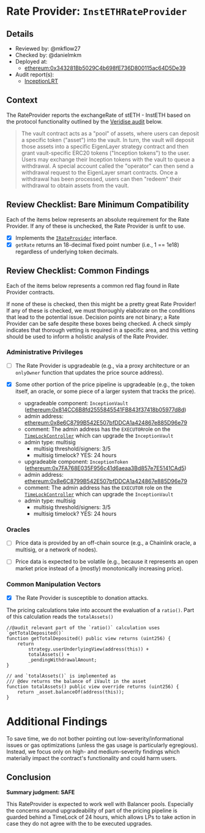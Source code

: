 # Rate Provider: `InstETHRateProvider`

## Details
- Reviewed by: @mkflow27
- Checked by: @danielmkm
- Deployed at:
    - [ethereum:0x343281Bb5029C4b698fE736D800115ac64D5De39](https://etherscan.io/address/0x343281bb5029c4b698fe736d800115ac64d5de39#code)
- Audit report(s):
    - [InceptionLRT](https://docs.inceptionlrt.com/security/audit-reports)

  

## Context
The RateProvider reports the exchangeRate of stETH - InstETH based on the protocol functionality outlined by the [Veridise audit](https://549839982-files.gitbook.io/~/files/v0/b/gitbook-x-prod.appspot.com/o/spaces%2FH5cQR703CA1JD1dlB1kD%2Fuploads%2Fnb7LLR0qt6qsNbvhex8f%2Fveridise-inceptionlrt-12-jan-2024.pdf?alt=media&token=d08d44bc-6bc6-409a-886b-294599a96e12) below.

> The vault
contract acts as a "pool" of assets, where users can deposit a specific token ("asset") into the vault.
In turn, the vault will deposit those assets into a specific EigenLayer strategy contract and then
grant vault-specific ERC20 tokens ("Inception tokens") to the user. Users may exchange their
Inception tokens with the vault to queue a withdrawal. A special account called the "operator"
can then send a withdrawal request to the EigenLayer smart contracts. Once a withdrawal has
been processed, users can then "redeem" their withdrawal to obtain assets from the vault.

## Review Checklist: Bare Minimum Compatibility
Each of the items below represents an absolute requirement for the Rate Provider. If any of these is unchecked, the Rate Provider is unfit to use.

- [x] Implements the [`IRateProvider`](https://github.com/balancer/balancer-v2-monorepo/blob/bc3b3fee6e13e01d2efe610ed8118fdb74dfc1f2/pkg/interfaces/contracts/pool-utils/IRateProvider.sol) interface.
- [x] `getRate` returns an 18-decimal fixed point number (i.e., 1 == 1e18) regardless of underlying token decimals.

## Review Checklist: Common Findings
Each of the items below represents a common red flag found in Rate Provider contracts.

If none of these is checked, then this might be a pretty great Rate Provider! If any of these is checked, we must thoroughly elaborate on the conditions that lead to the potential issue. Decision points are not binary; a Rate Provider can be safe despite these boxes being checked. A check simply indicates that thorough vetting is required in a specific area, and this vetting should be used to inform a holistic analysis of the Rate Provider.

### Administrative Privileges
- [ ] The Rate Provider is upgradeable (e.g., via a proxy architecture or an `onlyOwner` function that updates the price source address).

- [x] Some other portion of the price pipeline is upgradeable (e.g., the token itself, an oracle, or some piece of a larger system that tracks the price).
    - upgradeable component: `InceptionVault` ([ethereum:0x814CC6B8fd2555845541FB843f37418b05977d8d](https://etherscan.io/address/0x814CC6B8fd2555845541FB843f37418b05977d8d))
    - admin address: [ethereum:0x8e6C8799B542E507bfDDCA1a424867e885D96e79](https://etherscan.io/address/0x8e6C8799B542E507bfDDCA1a424867e885D96e79#readProxyContract)
    - comment: The admin address has the `EXECUTOR`role on the [`TimeLockController`](https://etherscan.io/address/0x650bD9Dee50E3eE15cbb49749ff6ABcf55A8FB1e#code) which can upgrade the `InceptionVault`
    - admin type: multisig
        - multisig threshold/signers: 3/5
        - multisig timelock? YES: 24 hours
    - upgradeable component: `InceptionToken` ([ethereum:0x7FA768E035F956c41d6aeaa3Bd857e7E5141CAd5](https://etherscan.io/address/0x7FA768E035F956c41d6aeaa3Bd857e7E5141CAd5#readProxyContract))
    - admin address: [ethereum:0x8e6C8799B542E507bfDDCA1a424867e885D96e79](https://etherscan.io/address/0x8e6C8799B542E507bfDDCA1a424867e885D96e79#readProxyContract)
    - comment: The admin address has the `EXECUTOR` role on the [`TimeLockController`](https://etherscan.io/address/0x650bD9Dee50E3eE15cbb49749ff6ABcf55A8FB1e#code) which can upgrade the `InceptionVault`
    - admin type: multisig
        - multisig threshold/signers: 3/5
        - multisig timelock? YES: 24 hours
  
### Oracles
- [ ] Price data is provided by an off-chain source (e.g., a Chainlink oracle, a multisig, or a network of nodes).

- [ ] Price data is expected to be volatile (e.g., because it represents an open market price instead of a (mostly) monotonically increasing price).

### Common Manipulation Vectors
- [x] The Rate Provider is susceptible to donation attacks.

The pricing calculations take into account the evaluation of a `ratio()`. Part of this calculation reads the `totalAssets()`
```solidity
//@audit relevant part of the `ratio()` calculation uses `getTotalDeposited()`
function getTotalDeposited() public view returns (uint256) {
    return
        strategy.userUnderlyingView(address(this)) +
        totalAssets() +
        _pendingWithdrawalAmount;
}

// and `totalAssets()` is implemented as
/// @dev returns the balance of iVault in the asset
function totalAssets() public view override returns (uint256) {
    return _asset.balanceOf(address(this));
}
```

# Additional Findings
To save time, we do not bother pointing out low-severity/informational issues or gas optimizations (unless the gas usage is particularly egregious). Instead, we focus only on high- and medium-severity findings which materially impact the contract's functionality and could harm users.

## Conclusion
**Summary judgment: SAFE**

This RateProvider is expected to work well with Balancer pools. Especially the concerns around upgradeability of part of the pricing pipeline is guarded behind a TimeLock of 24 hours, which allows LPs to take action in case they do not agree with the to be executed upgrades.